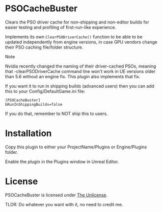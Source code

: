 # PSOCacheBuster
Clears the PSO driver cache for non-shipping and non-editor builds for easier testing and profiling of first-run-like experience.

Implements its own `ClearPSODriverCache()` function to be able to be updated independently from engine versions, in case GPU vendors change their PSO caching file/folder structure.

> [!NOTE]
> Nvidia recently changed the naming of their driver-cached PSOs, meaning that -clearPSODriverCache command line won't work in UE versions older than 5.6 without an engine fix. This plugin also implements that fix.

If you want it to run in shipping builds (advanced users) then you can add this to your Config/DefaultGame.ini file:
```
[PSOCacheBuster]
bRunInShippingBuilds=false
```
If you do that, remember to NOT ship this to users.

# Installation
Copy this plugin to either your ProjectName/Plugins or Engine/Plugins folder.

Enable the plugin in the Plugins window in Unreal Editor.

# License
PSOCacheBuster is licensed under [The Unlicense](https://unlicense.org/).

TLDR: Do whatever you want with it, no need to credit me.
